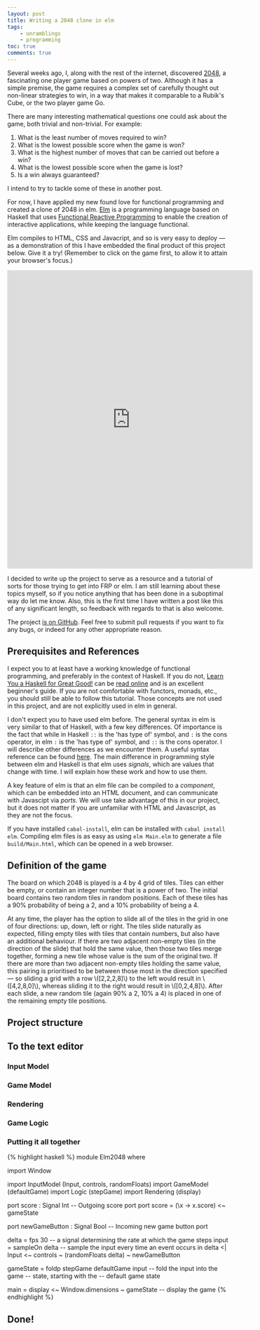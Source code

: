 ```yaml
---
layout: post
title: Writing a 2048 clone in elm
tags: 
    - unramblings
    - programming
toc: true
comments: true
---
```



Several weeks ago, I, along with the rest of the internet, discovered [2048](http://gabrielecirulli.github.io/2048/), a fascinating one player game based on powers of two. Although it has a simple premise, the game requires a complex set of carefully thought out non-linear strategies to win, in a way that makes it comparable to a Rubik's Cube, or the two player game Go.

There are many interesting mathematical questions one could ask about the game, both trivial and non-trivial. For example:

1. What is the least number of moves required to win?
1. What is the lowest possible score when the game is won?
1. What is the highest number of moves that can be carried out before a win?
1. What is the lowest possible score when the game is lost?
1. Is a win always guaranteed?

I intend to try to tackle some of these in another post. 

For now, I have applied my new found love for functional programming and created a clone of 2048 in elm. [Elm](http://elm-lang.org/) is a programming language based on Haskell that uses [Functional Reactive Programming](http://en.wikipedia.org/wiki/Functional_reactive_programming) to enable the creation of interactive applications, while keeping the language functional. 

Elm compiles to HTML, CSS and Javacript, and so is very easy to deploy &mdash; as a demonstration of this I have embedded the final product of this project below. Give it a try! (Remember to click on the game first, to allow it to attain your browser's focus.)

<center><iframe style="border: none; width: 560px; height: 680px;" src="http://scrambledeggsontoast.github.io/2048-elm/build/"></iframe></center>

I decided to write up the project to serve as a resource and a tutorial of sorts for those trying to get into FRP or elm. I am still learning about these topics myself, so if you notice anything that has been done in a suboptimal way do let me know. Also, this is the first time I have written a post like this of any significant length, so feedback with regards to that is also welcome.

The project [is on GitHub](https://github.com/ScrambledEggsOnToast/2048-elm). Feel free to submit pull requests if you want to fix any bugs, or indeed for any other appropriate reason. 

## Prerequisites and References

I expect you to at least have a working knowledge of functional programming, and preferably in the context of Haskell. If you do not, [Learn You a Haskell for Great Good!](http://learnyouahaskell.com/) can be [read online](http://learnyouahaskell.com/chapters) and is an excellent beginner's guide. If you are not comfortable with functors, monads, etc., you should still be able to follow this tutorial. Those concepts are not used in this project, and are not explicitly used in elm in general.

I don't expect you to have used elm before. The general syntax in elm is very similar to that of Haskell, with a few key differences. Of importance is the fact that while in Haskell ``::`` is the 'has type of' symbol, and ``:`` is the cons operator, in elm ``:`` is the 'has type of' symbol, and ``::`` is the cons operator. I will describe other differences as we encounter them. A useful syntax reference can be found [here](http://elm-lang.org/learn/Syntax.elm). The main difference in programming style between elm and Haskell is that elm uses *signals*, which are values that change with time. I will explain how these work and how to use them.

A key feature of elm is that an elm file can be compiled to a *component*, which can be embedded into an HTML document, and can communicate with Javascipt via *ports*. We will use take advantage of this in our project, but it does not matter if you are unfamiliar with HTML and Javascript, as they are not the focus.

If you have installed ``cabal-install``, elm can be installed with ``cabal install elm``. Compiling elm files is as easy as using ``elm Main.elm`` to generate a file ``build/Main.html``, which can be opened in a web browser. 

## Definition of the game

The board on which 2048 is played is a 4 by 4 grid of tiles. Tiles can either be empty, or contain an integer number that is a power of two. The initial board contains two random tiles in random positions. Each of these tiles has a 90% probability of being a 2, and a 10% probability of being a 4.

At any time, the player has the option to slide all of the tiles in the grid in one of four directions: up, down, left or right. The tiles slide naturally as expected, filling empty tiles with tiles that contain numbers, but also have an additional behaviour. If there are two adjacent non-empty tiles (in the direction of the slide) that hold the same value, then those two tiles merge together, forming a new tile whose value is the sum of the original two. If there are more than
two adjacent non-empty tiles holding the same value, this pairing is prioritised to be between those most in the direction specified &mdash; so sliding a grid with a row \\([2,2,2,8]\\) to the left would result in \\([4,2,8,0]\\), whereas sliding it to the right would result in \\([0,2,4,8]\\). After each slide, a new random tile (again 90% a 2, 10% a 4) is placed in one of the remaining empty tile positions.

## Project structure

## To the text editor

### Input Model

### Game Model

### Rendering

### Game Logic

### Putting it all together

{% highlight haskell %}
module Elm2048 where

import Window

import InputModel (Input, controls, randomFloats)
import GameModel (defaultGame)
import Logic (stepGame)
import Rendering (display)

port score : Signal Int -- Outgoing score port
port score = (\x -> x.score) <~ gameState

port newGameButton : Signal Bool -- Incoming new game button port

delta = fps 30 -- a signal determining the rate at which the game steps
input = sampleOn delta -- sample the input every time an event occurs in delta
            <| Input 
            <~ controls 
             ~ (randomFloats delta) 
             ~ newGameButton 

gameState = foldp stepGame defaultGame input -- fold the input into the game 
                                             -- state, starting with the 
                                             -- default game state

main = display <~ Window.dimensions ~ gameState -- display the game
{% endhighlight %}

## Done!


